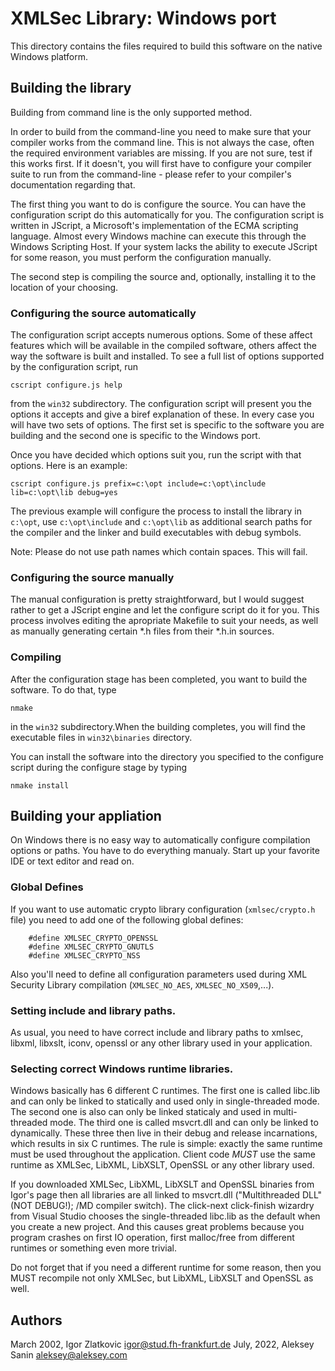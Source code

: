 # XMLSec Library: Windows port

This directory contains the files required to build this software on the
native Windows platform.

## Building the library

Building from command line is the only supported method.

In order to build from the command-line you need to make sure that
your compiler works from the command line. This is not always the
case, often the required environment variables are missing. If you are
not sure, test if this works first. If it doesn't, you will first have
to configure your compiler suite to run from the command-line - please
refer to your compiler's documentation regarding that.

The first thing you want to do is configure the source. You can have
the configuration script do this automatically for you. The
configuration script is written in JScript, a Microsoft's
implementation of the ECMA scripting language. Almost every Windows
machine can execute this through the Windows Scripting Host. If your
system lacks the ability to execute JScript for some reason, you must
perform the configuration manually.

The second step is compiling the source and, optionally, installing it
to the location of your choosing.

### Configuring the source automatically

The configuration script accepts numerous options. Some of these
affect features which will be available in the compiled software,
others affect the way the software is built and installed. To see a
full list of options supported by the configuration script, run

```
cscript configure.js help
```

from the `win32` subdirectory. The configuration script will present you
the options it accepts and give a biref explanation of these. In every
case you will have two sets of options. The first set is specific to
the software you are building and the second one is specific to the
Windows port.

Once you have decided which options suit you, run the script with that
options. Here is an example:

```
cscript configure.js prefix=c:\opt include=c:\opt\include lib=c:\opt\lib debug=yes
```

The previous example will configure the process to install the library
in `c:\opt`, use `c:\opt\include` and `c:\opt\lib` as additional search
paths for the compiler and the linker and build executables with debug
symbols.

Note: Please do not use path names which contain spaces. This will
fail.

### Configuring the source manually

The manual configuration is pretty straightforward, but I would
suggest rather to get a JScript engine and let the configure script do
it for you. This process involves editing the apropriate Makefile to
suit your needs, as well as manually generating certain *.h files from
their *.h.in sources.

### Compiling

After the configuration stage has been completed, you want to build
the software. To do that, type

```
nmake
```

in the `win32` subdirectory.When the building completes, you will find
the executable files in `win32\binaries` directory.

You can install the software into the directory you specified to the
configure script during the configure stage by typing

```
nmake install
```

## Building your appliation

On Windows there is no easy way to automatically configure compilation
options or paths. You have to do everything manualy. Start up your
favorite IDE or text editor and read on.

### Global Defines

If you want to use automatic crypto library configuration (`xmlsec/crypto.h` file)
you need to add one of the following global defines:

```
    #define XMLSEC_CRYPTO_OPENSSL
    #define XMLSEC_CRYPTO_GNUTLS
    #define XMLSEC_CRYPTO_NSS
```

Also you'll need to define all configuration parameters used during XML Security
Library compilation (`XMLSEC_NO_AES`, `XMLSEC_NO_X509`,...).

### Setting include and library paths.

As usual, you need to have correct include and library paths to xmlsec, libxml,
libxslt, iconv, openssl or any other library used in your application.

### Selecting correct Windows runtime libraries.

Windows basically has 6 different C runtimes. The first one is called libc.lib
and can only be linked to statically and used only in single-threaded mode.
The second one is also can only be linked staticaly and used in multi-threaded
mode. The third one is called msvcrt.dll and can only be linked to dynamically.
These three then live in their debug and release incarnations, which results in
six C runtimes. The rule is simple: exactly the same runtime must be used
throughout the application. Client code *MUST* use the same runtime as XMLSec,
LibXML, LibXSLT, OpenSSL or any other library used.

If you downloaded XMLSec, LibXML, LibXSLT and OpenSSL binaries from Igor's
page then all libraries are all linked to msvcrt.dll ("Multithreaded DLL"
(NOT DEBUG!); /MD compiler switch). The click-next click-finish wizardry
from Visual Studio chooses the single-threaded libc.lib as the default
when you create a new project. And this causes great problems because
you program crashes on first IO operation, first malloc/free from different
runtimes or something even more trivial.

Do not forget that if you need a different runtime for some reason, then
you MUST recompile not only XMLSec, but LibXML, LibXSLT and OpenSSL as well.

## Authors

March 2002, Igor Zlatkovic <igor@stud.fh-frankfurt.de>
July, 2022, Aleksey Sanin <aleksey@aleksey.com>
